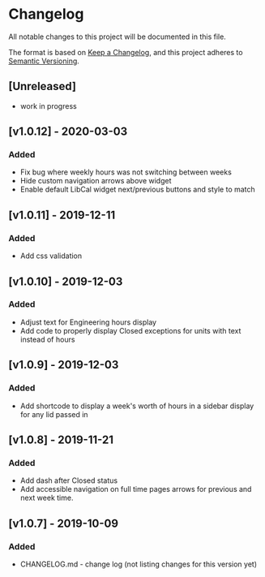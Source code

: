 # Changelog
All notable changes to this project will be documented in this file.

The format is based on [Keep a Changelog](https://keepachangelog.com/en/1.0.0/),
and this project adheres to [Semantic Versioning](https://semver.org/spec/v2.0.0.html).

## [Unreleased]
- work in progress

## [v1.0.12] - 2020-03-03
### Added
- Fix bug where weekly hours was not switching between weeks
- Hide custom navigation arrows above widget
- Enable default LibCal widget next/previous buttons and style to match

## [v1.0.11] - 2019-12-11
### Added
- Add css validation

## [v1.0.10] - 2019-12-03
### Added
- Adjust text for Engineering hours display
- Add code to properly display Closed exceptions for units with text instead of hours

## [v1.0.9] - 2019-12-03
### Added
- Add shortcode to display a week's worth of hours in a sidebar display for any lid passed in

## [v1.0.8] - 2019-11-21
### Added
- Add dash after Closed status
- Add accessible navigation on full time pages arrows for previous and next week time.

## [v1.0.7] - 2019-10-09
### Added
- CHANGELOG.md - change log (not listing changes for this version yet)
